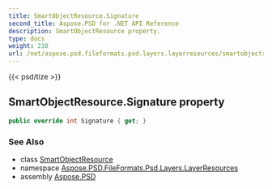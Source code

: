 ```yaml
---
title: SmartObjectResource.Signature
second_title: Aspose.PSD for .NET API Reference
description: SmartObjectResource property. 
type: docs
weight: 210
url: /net/aspose.psd.fileformats.psd.layers.layerresources/smartobjectresource/signature/
---
```

{{< psd/tize >}}
## SmartObjectResource.Signature property

```csharp
public override int Signature { get; }
```

### See Also

* class [SmartObjectResource](../)
* namespace [Aspose.PSD.FileFormats.Psd.Layers.LayerResources](../../smartobjectresource/)
* assembly [Aspose.PSD](../../../)


